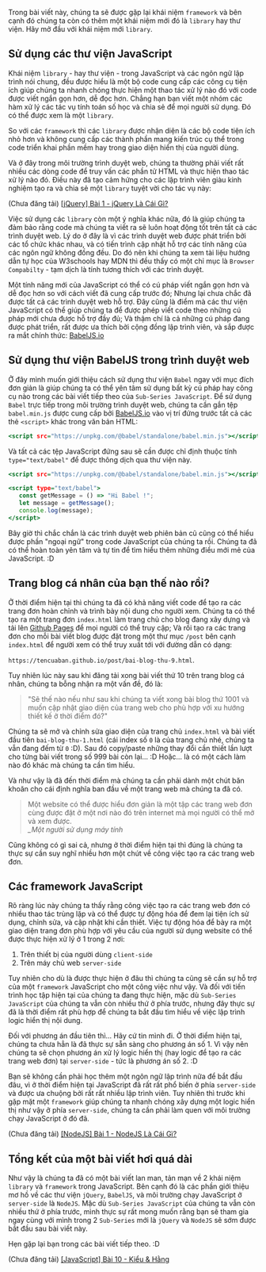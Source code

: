 Trong bài viết này, chúng ta sẽ được gặp lại khái niệm `framework` và bên cạnh đó chúng ta còn có thêm một khái niệm mới đó là `library` hay thư viện. Hãy mở đầu với khái niệm mới `library`.

## Sử dụng các thư viện JavaScript

Khái niệm `library` - hay thư viện - trong JavaScript và các ngôn ngữ lập trình nói chung, đều được hiểu là một bộ code cung cấp các công cụ tiện ích giúp chúng ta nhanh chóng thực hiện một thao tác xử lý nào đó với code được viết ngắn gọn hơn, dễ đọc hơn. Chẳng hạn bạn viết một nhóm các hàm xử lý các tác vụ tính toán số học và chia sẻ để mọi người sử dụng. Đó có thể được xem là một `library`.

So với các `framework` thì các `library` được nhận diện là các bộ code tiện ích nhỏ hơn và không cung cấp các thành phần mang kiến trúc cụ thể trong code triển khai phần mềm hay trong giao diện hiển thị của người dùng.

Và ở đây trong môi trường trình duyệt web, chúng ta thường phải viết rất nhiều các dòng code để truy vấn các phần tử HTML và thực hiện thao tác xử lý nào đó. Điều này đã tạo cảm hứng cho các lập trình viên giàu kinh nghiệm tạo ra và chia sẻ một `library` tuyệt vời cho tác vụ này:

(Chưa đăng tải) [[jQuery] Bài 1 - jQuery Là Cái Gì?](#)

Việc sử dụng các `library` còn một ý nghĩa khác nữa, đó là giúp chúng ta đảm bảo rằng code mà chúng ta viết ra sẽ luôn hoạt động tốt trên tất cả các trình duyệt web. Lý do ở đây là vì các trình duyệt web được phát triển bởi các tổ chức khác nhau, và có tiến trình cập nhật hỗ trợ các tính năng của các ngôn ngữ không đồng đều. Do đó nên khi chúng ta xem tài liệu hướng dẫn tự học của W3schools hay MDN thì đều thấy có một chỉ mục là `Browser Compabilty` - tạm dịch là tính tương thích với các trình duyệt.

Một tính năng mới của JavaScript có thể có cú pháp viết ngắn gọn hơn và dễ đọc hơn so với cách viết đã cung cấp trước đó; Nhưng lại chưa chắc đã được tất cả các trình duyệt web hỗ trợ. Đây cũng là điểm mà các thư viện JavaScript có thể giúp chúng ta để được phép viết code theo những cú pháp mới chưa được hỗ trợ đầy đủ; Và thậm chí là cả những cú pháp đang được phát triển, rất được ưa thích bởi cộng đồng lập trình viên, và sắp được ra mắt chính thức: [BabelJS.io](https://babeljs.io/)

## Sử dụng thư viện BabelJS trong trình duyệt web

Ở đây mình muốn giới thiệu cách sử dụng thư viện `Babel` ngay với mục đích đơn giản là giúp chúng ta có thể yên tâm sử dụng bất kỳ cú pháp hay công cụ nào trong các bài viết tiếp theo của `Sub-Series JavaScript`. Để sử dụng `Babel` trực tiếp trong môi trường trình duyệt web, chúng ta cần gắn tệp `babel.min.js` được cung cấp bởi [BabelJS.io](https://babeljs.io/) vào vị trí đứng trước tất cả các thẻ `<script>` khác trong văn bản HTML:

```babel.html
<script src="https://unpkg.com/@babel/standalone/babel.min.js"></script>
```

Và tất cả các tệp JavaScript đứng sau sẽ cần được chỉ định thuộc tính `type="text/babel"` để được thông dịch qua thư viện này.

```babel.html
<script src="https://unpkg.com/@babel/standalone/babel.min.js"></script>

<script type="text/babel">
   const getMessage = () => "Hi Babel !";
   let message = getMessage();
   console.log(message);
</script>
```

Bây giờ thì chắc chắn là các trình duyệt web phiên bản cũ cũng có thể hiểu được phần "ngoại ngữ" trong code JavaScript của chúng ta rồi. Chúng ta đã có thể hoàn toàn yên tâm và tự tin để tìm hiểu thêm những điều mới mẻ của JavaScript. :D

## Trang blog cá nhân của bạn thế nào rồi?

Ở thời điểm hiện tại thì chúng ta đã có khả năng viết code để tạo ra các trang đơn hoàn chỉnh và trình bày nội dung cho người xem. Chúng ta có thể tạo ra một trang đơn `index.html` làm trang chủ cho blog đang xây dựng và tải lên [Github Pages](https://pages.github.com/) để mọi người có thể truy cập; Và rồi tạo ra các trang đơn cho mỗi bài viết blog được đặt trong một thư mục `/post` bên cạnh `index.html` để người xem có thể truy xuất tới với đường dẫn có dạng:

`https://tencuaban.github.io/post/bai-blog-thu-9.html`.

Tuy nhiên lúc này sau khi đăng tải xong bài viết thứ 10 trên trang blog cá nhân, chúng ta bỗng nhận ra một vấn đề, đó là:

> "Sẽ thế nào nếu như sau khi chúng ta viết xong bài blog thứ 1001 và muốn cập nhật giao diện của trang web cho phù hợp với xu hướng thiết kế ở thời điểm đó?"

Chúng ta sẽ mở và chỉnh sửa giao diện của trang chủ `index.html` và bài viết đầu tiên `bai-blog-thu-1.html` (cái index số `0` là của trang chủ nhé, chúng ta vẫn đang đếm từ `0` :D). Sau đó copy/paste những thay đổi cần thiết lần lượt cho từng bài viết trong số 999 bài còn lại... :D Hoặc... là có một cách làm nào đó khác mà chúng ta cần tìm hiểu.

Và như vậy là đã đến thời điểm mà chúng ta cần phải dành một chút băn khoăn cho cái định nghĩa ban đầu về một trang web mà chúng ta đã có.

> Một website có thể được hiểu đơn giản là một tập các trang web đơn cùng được đặt ở một nơi nào đó trên internet mà mọi người có thể mở và xem được.  
> _\_Một người sử dụng máy tính_

Cũng không có gì sai cả, nhưng ở thời điểm hiện tại thì đúng là chúng ta thực sự cần suy nghĩ nhiều hơn một chút về công việc tạo ra các trang web đơn.

## Các framework JavaScript

Rõ ràng lúc này chúng ta thấy rằng công việc tạo ra các trang web đơn có nhiều thao tác trùng lặp và có thể được tự động hóa để đem lại tiện ích sử dụng, chỉnh sửa, và cập nhật khi cần thiết. Việc tự động hóa để bày ra một giao diện trang đơn phù hợp với yêu cầu của người sử dụng website có thể được thực hiện xử lý ở 1 trong 2 nơi:

1. Trên thiết bị của người dùng `client-side`
2. Trên máy chủ web `server-side`

Tuy nhiên cho dù là được thực hiện ở đâu thì chúng ta cũng sẽ cần sự hỗ trợ của một `framework` JavaScript cho một công việc như vậy. Và đối với tiến trình học tập hiện tại của chúng ta đang thực hiện, mặc dù `Sub-Series JavaScript` của chúng ta vẫn còn nhiều thứ ở phía trước, nhưng đây thực sự đã là thời điểm rất phù hợp để chúng ta bắt đầu tìm hiểu về việc lập trình logic hiển thị nội dung.

Đối với phương án đầu tiên thì... Hãy cứ tin mình đi. Ở thời điểm hiện tại, chúng ta chưa hẳn là đã thực sự sẵn sàng cho phương án số 1. Vì vậy nên chúng ta sẽ chọn phương án xử lý logic hiển thị (hay logic để tạo ra các trang web đơn) tại `server-side` - tức là phương án số 2. :D

Bạn sẽ không cần phải học thêm một ngôn ngữ lập trình nữa để bắt đầu đâu, vì ở thời điểm hiện tại JavaScript đã rất rất phổ biến ở phía `server-side` và được ưa chuộng bởi rất rất nhiều lập trình viên. Tuy nhiên thì trước khi gặp mặt một `framework` giúp chúng ta nhanh chóng xây dựng một logic hiển thị như vậy ở phía `server-side`, chúng ta cần phải làm quen với môi trường chạy JavaScript ở đó đã.

(Chưa đăng tải) [[NodeJS] Bài 1 - NodeJS Là Cái Gì?](#)

## Tổng kết của một bài viết hơi quá dài

Như vậy là chúng ta đã có một bài viết lan man, tản mạn về 2 khái niệm `library` và `framework` trong JavaScript. Bên cạnh đó là các phần giới thiệu mơ hồ về các thư viện `jQuery`, `BabelJS`, và môi trường chạy JavaScript ở `server-side` là `NodeJS`. Mặc dù `Sub-Series JavaScript` của chúng ta vẫn còn nhiều thứ ở phía trước, mình thực sự rất mong muốn rằng bạn sẽ tham gia ngay cùng với mình trong 2 `Sub-Series` mới là `jQuery` và `NodeJS` sẽ sớm được bắt đầu sau bài viết này.

Hẹn gặp lại bạn trong các bài viết tiếp theo. :D

(Chưa đăng tải) [[JavaScript] Bài 10 - Kiểu & Hằng](#)

